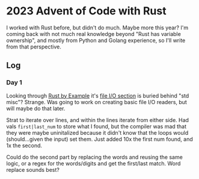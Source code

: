 # 2023 Advent of Code with Rust

I worked with Rust before, but didn't do much. Maybe more this year? I'm coming back with not much real knowledge beyond "Rust has variable ownership", and mostly from Python and Golang experience, so I'll write from that perspective.

## Log

### Day 1

Looking through [Rust by Example](https://doc.rust-lang.org/rust-by-example/index.html) it's [file I/O section](https://doc.rust-lang.org/rust-by-example/std_misc/file.html) is buried behind "std misc"? Strange. Was going to work on creating basic file I/O readers, but will maybe do that later.

Strat to iterate over lines, and within the lines iterate from either side. Had vals `first|last_num` to store what I found, but the compiler was mad that they were maybe uninitalized because it didn't know that the loops would (should...given the input) set them. Just added 10x the first num found, and 1x the second.

Could do the second part by replacing the words and reusing the same logic, or a regex for the words/digits and get the first/last match. Word replace sounds best?